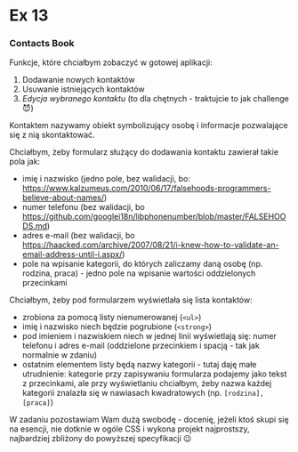 # Ex 13
### Contacts Book

Funkcje, które chciałbym zobaczyć w gotowej aplikacji:

1. Dodawanie nowych kontaktów
2. Usuwanie istniejących kontaktów
3. _Edycja wybranego kontaktu_ (to dla chętnych - traktujcie to jak challenge :smiling_imp:)

Kontaktem nazywamy obiekt symbolizujący osobę i informacje pozwalające się z nią skontaktować.

Chciałbym, żeby formularz służący do dodawania kontaktu zawierał takie pola jak:
- imię i nazwisko (jedno pole, bez walidacji, bo: https://www.kalzumeus.com/2010/06/17/falsehoods-programmers-believe-about-names/)
- numer telefonu (bez walidacji, bo https://github.com/googlei18n/libphonenumber/blob/master/FALSEHOODS.md)
- adres e-mail (bez walidacji, bo https://haacked.com/archive/2007/08/21/i-knew-how-to-validate-an-email-address-until-i.aspx/)
- pole na wpisanie kategorii, do których zaliczamy daną osobę (np. rodzina, praca) - jedno pole na wpisanie wartości oddzielonych przecinkami

Chciałbym, żeby pod formularzem wyświetlała się lista kontaktów:
- zrobiona za pomocą listy nienumerowanej (`<ul>`)
- imię i nazwisko niech będzie pogrubione (`<strong>`)
- pod imieniem i nazwiskiem niech w jednej linii wyświetlają się: numer telefonu i adres e-mail (oddzielone przecinkiem i spacją - tak jak normalnie w zdaniu)
- ostatnim elementem listy będą nazwy kategorii - tutaj daję małe utrudnienie: kategorie przy zapisywaniu formularza podajemy jako tekst z przecinkami, ale przy wyświetlaniu chciałbym, żeby nazwa każdej kategorii znalazła się w nawiasach kwadratowych (np. `[rodzina], [praca]`)

W zadaniu pozostawiam Wam dużą swobodę - docenię, jeżeli ktoś skupi się na esencji, nie dotknie w ogóle CSS i wykona projekt najprostszy, najbardziej zbliżony do powyższej specyfikacji :wink:
